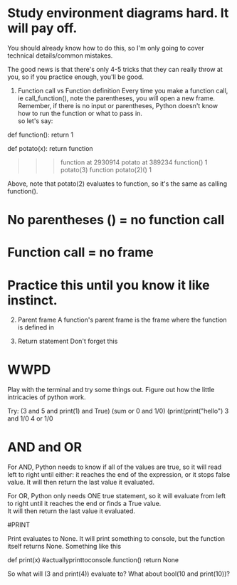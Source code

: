 
# Study environment diagrams hard. It will pay off.
You should already know how to do this, so I'm only going to cover technical details/common mistakes.

The good news is that there's only 4-5 tricks that they can really throw at you, so if you practice enough, you'll be good.

1. Function call vs Function definition
Every time you make a function call, ie call_function(),  note the parentheses, you will open a new frame. Remember, if there
is no input or parentheses, Python doesn't know how to run the function or what to pass in.  
so let's say:

def function():
  return 1
  
def potato(x):
  return function
  
>>> function
<function> at 2930914
>>>potato
<function> at 389234
>>>function()
1
>>> potato(3)
function
>>> potato(2)()
1

Above, note that potato(2) evaluates to function, so it's the same as calling function().
# No parentheses () = no function call
# Function call = no frame
# Practice this until you know it like instinct.

2. Parent frame
A function's parent frame is the frame where the function is defined in

3. Return statement
Don't forget this

# WWPD 
Play with the terminal and try some things out.  Figure out how the little intricacies of python work.


Try:
(3 and 5 and print(1) and True)
(sum or 0 and 1/0)
(print(print("hello")
3 and 1/0
4 or 1/0


# AND and OR 

For AND, Python needs to know if all of the values are true, so it will read left to right until either: it reaches the end of 
the expression, or it  stops false value.   It will then return the last value it evaluated.

For OR, Python only needs ONE true statement, so it will evaluate from left to right until it reaches the end or finds a True value.  
It will then return the last value it evaluated.  

#PRINT

Print evaluates to None.  It will print something to console, but the function itself returns None. 
Something like this
 
def print(x)
  #actuallyprinttoconsole.function()
  return None
  
So what will (3 and print(4)) evaluate to? What about bool(10 and print(10))?






